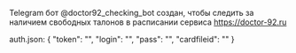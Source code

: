 Telegram бот @doctor92_checking_bot создан, чтобы следить за наличием свободных талонов в расписании сервиса https://doctor-92.ru

auth.json:
{
    "token": "",
    "login": "",
    "pass": "",
    "cardfileid": ""
}